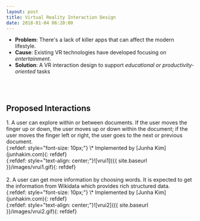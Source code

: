 ```yaml
---
layout: post
title: Virtual Reality Interaction Design
date: 2018-01-04 06:20:00
---
```


- **Problem**: There's a lack of killer apps that can affect the modern lifestyle.
- **Cause**: Existing VR technologies have developed focusing on *entertainment*.
- **Solution**: A VR interaction design to support *educational or productivity-oriented* tasks
<br />
<br />
<h2>Proposed Interactions</h2>
1. A user can explore within or between documents. If the user moves the finger up or down, the user moves up or down within the document; if the user moves the finger left or right, the user goes to the next or previous document.
<br />{:refdef: style="font-size: 10px;"} \* Implemented by [Junha Kim](junhakim.com){: refdef}
<br />{:refdef: style="text-align: center;"}![vrui1]({{ site.baseurl }}/images/vrui1.gif){: refdef}
<br />
<br />
2. A user can get more information by choosing words. It is expected to get the information from Wikidata which provides rich structured data.
<br />{:refdef: style="font-size: 10px;"} \* Implemented by [Junha Kim](junhakim.com){: refdef}
<br />{:refdef: style="text-align: center;"}![vrui2]({{ site.baseurl }}/images/vrui2.gif){: refdef}
